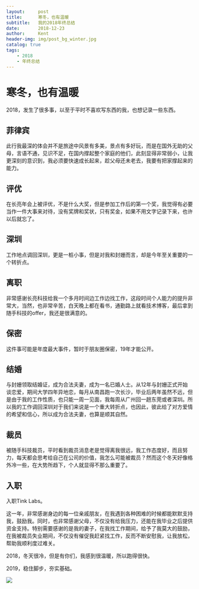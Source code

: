 ```yaml
---
layout:     post
title:      寒冬，也有温暖
subtitle:   我的2018年终总结
date:       2018-12-23
author:     Kent
header-img: img/post_bg_winter.jpg
catalog: true
tags:
    - 2018
    - 年终总结
---
```


# 寒冬，也有温暖

2018，发生了很多事，以至于平时不喜欢写东西的我，也想记录一些东西。

## 菲律宾

此行我最深的体会并不是旅途中风景有多美，景点有多好玩，而是在国外无助的父母，言语不通，见识不足，在国内撑起整个家庭的他们，此刻显得非常弱小，让我更深刻的意识到，我必须要快速成长起来，趁父母还未老去，我要有把家撑起来的能力。

## 评优

在长亮年会上被评优，不是什么大奖，但是参加工作后的第一个奖，我觉得有必要当作一件大事来对待，没有奖牌和奖状，只有奖金，如果不用文字记录下来，也许以后就忘了。

## 深圳

工作地点调回深圳，更是一桩小事，但是对我和封姗而言，却是今年至关重要的一个转折点。

## 离职

非常感谢长亮科技给我一个多月时间边工作边找工作，这段时间个人能力的提升非常大，当然，也非常辛苦，白天晚上都在看书，通勤路上就看技术博客，最后拿到随手科技的offer，我还是很满意的。

## 保密

这件事可能是年度最大事件，暂时于朋友圈保密，19年才能公开。

## 结婚

与封姗领取结婚证，成为合法夫妻，成为一名已婚人士。从12年与封姗正式开始谈恋爱，期间大学四年异地恋，每月从南昌跑一次长沙，毕业后两年虽然不远，但是由于我的工作性质，也只能一周一见面，我每周从广州回一趟东莞或者深圳。所以我的工作调回深圳对于我们来说是一个重大转折点，也因此，彼此给了对方爱情的希望和信心，所以成为合法夫妻，也算是顺其自然。

## 裁员

被随手科技裁员，平时看到裁员消息老是觉得离我很远，我工作态度好，而且努力，每天都会思考给自己在公司的价值，我怎么可能被裁员？然而这个冬天好像格外冷一些，在大势所趋下，个人就显得不那么重要了。

## 入职

入职Tink Labs。

这一年，非常感谢身边的每一位亲戚朋友，在我遇到各种困难的时候都能默默支持我，鼓励我。同时，也非常感谢父母，不仅没有给我压力，还能在我毕业之后提供资金支持。特别需要感谢的是我的妻子，在我找工作期间，给予了我莫大的鼓励，在我被裁员失业期间，不仅没有催促我赶紧找工作，反而不断安慰我，让我放松，帮助我顺利度过难关。

2018，冬天很冷，但是有你们，我感到很温暖，所以跑得很快。

2019，稳住脚步，夯实基础。

![](https://i.loli.net/2018/12/23/5c1f021f3c755.jpg)